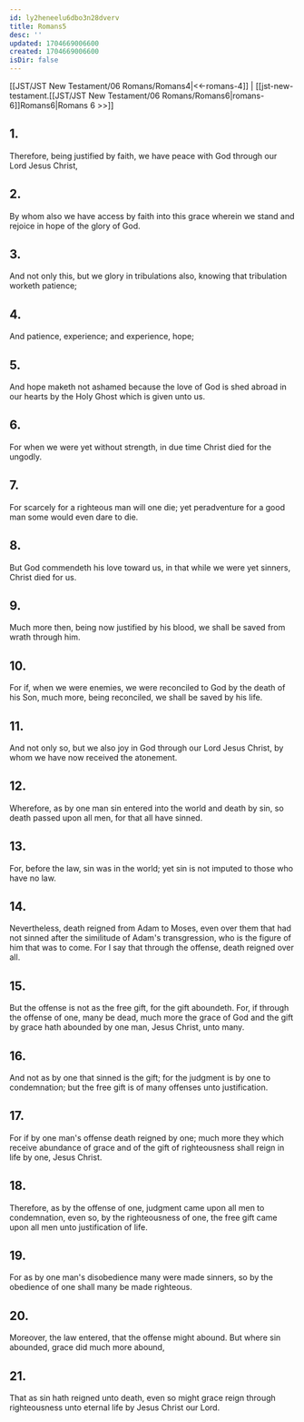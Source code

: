 ```yaml
---
id: ly2heneelu6dbo3n28dverv
title: Romans5
desc: ''
updated: 1704669006600
created: 1704669006600
isDir: false
---
```

[[JST/JST New Testament/06 Romans/Romans4|<<-romans-4]] | [[jst-new-testament.[[JST/JST New Testament/06 Romans/Romans6|romans-6]]Romans6|Romans 6 >>]]
## 1.
Therefore, being justified by faith, we have peace with God through our Lord Jesus Christ,
## 2.
By whom also we have access by faith into this grace wherein we stand and rejoice in hope of the glory of God.
## 3.
And not only this, but we glory in tribulations also, knowing that tribulation worketh patience;
## 4.
And patience, experience; and experience, hope;
## 5.
And hope maketh not ashamed because the love of God is shed abroad in our hearts by the Holy Ghost which is given unto us.
## 6.
For when we were yet without strength, in due time Christ died for the ungodly.
## 7.
For scarcely for a righteous man will one die; yet peradventure for a good man some would even dare to die.
## 8.
But God commendeth his love toward us, in that while we were yet sinners, Christ died for us.
## 9.
Much more then, being now justified by his blood, we shall be saved from wrath through him.
## 10.
For if, when we were enemies, we were reconciled to God by the death of his Son, much more, being reconciled, we shall be saved by his life.
## 11.
And not only so, but we also joy in God through our Lord Jesus Christ, by whom we have now received the atonement.
## 12.
Wherefore, as by one man sin entered into the world and death by sin, so death passed upon all men, for that all have sinned.
## 13.
For, before the law, sin was in the world; yet sin is not imputed to those who have no law.
## 14.
Nevertheless, death reigned from Adam to Moses, even over them that had not sinned after the similitude of Adam\'s transgression, who is the figure of him that was to come. For I say that through the offense, death reigned over all.
## 15.
But the offense is not as the free gift, for the gift aboundeth. For, if through the offense of one, many be dead, much more the grace of God and the gift by grace hath abounded by one man, Jesus Christ, unto many.
## 16.
And not as by one that sinned is the gift; for the judgment is by one to condemnation; but the free gift is of many offenses unto justification.
## 17.
For if by one man\'s offense death reigned by one; much more they which receive abundance of grace and of the gift of righteousness shall reign in life by one, Jesus Christ.
## 18.
Therefore, as by the offense of one, judgment came upon all men to condemnation, even so, by the righteousness of one, the free gift came upon all men unto justification of life.
## 19.
For as by one man\'s disobedience many were made sinners, so by the obedience of one shall many be made righteous.
## 20.
Moreover, the law entered, that the offense might abound. But where sin abounded, grace did much more abound,
## 21.
That as sin hath reigned unto death, even so might grace reign through righteousness unto eternal life by Jesus Christ our Lord.

